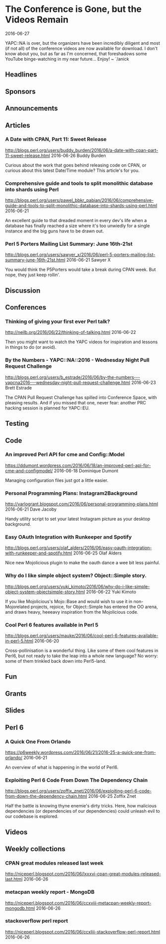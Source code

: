 # The Conference is Gone, but the Videos Remain
2016-06-27

YAPC::NA is over, but the organizers have been incredibly diligent and
most (if not all) of the conference videos are now available for download.
I don't know about you, but as far as I'm concerned, 
that foreshadows some YouTube binge-watching in my near future... Enjoy!
~ `/anick


## Headlines

## Sponsors

## Announcements

## Articles

### A Date with CPAN, Part 11: Sweet Release
http://blogs.perl.org/users/buddy_burden/2016/06/a-date-with-cpan-part-11-sweet-release.html
2016-06-26
Buddy Burden

Curious about the work that goes behind releasing code on CPAN, or curious
about this latest Date/Time module? This article's for you.


### Comprehensive guide and tools to split monolithic database into shards using Perl
http://blogs.perl.org/users/pawel_bbkr_pabian/2016/06/comprehensive-guide-and-tools-to-split-monolithic-database-into-shards-using-perl.html
2016-06-21

An excellent guide to that dreaded moment in every dev's life when a database
has finally reached a size where it's too unwiedly for a single instance and
the big guns have to be drawn out.

### Perl 5 Porters Mailing List Summary: June 16th-21st
http://blogs.perl.org/users/sawyer_x/2016/06/perl-5-porters-mailing-list-summary-june-16th-21st.html
2016-06-21
Sawyer X

You would think the P5Porters would take a break during CPAN week. But nope,
they just keep rollin'.


## Discussion

## Conferences

### Thinking of giving your first ever Perl talk?
http://neilb.org/2016/06/22/thinking-of-talking.html
2016-06-22

Then you might want to watch the YAPC videos for inspiration and lessons in
things to do (or avoid).

### By the Numbers - YAPC::NA::2016 - Wednesday Night Pull Request Challenge
http://blogs.perl.org/users/b_estrade/2016/06/by-the-numbers---yapcna2016---wednesday-night-pull-request-challenge.html
2016-06-23
Brett Estrade

The CPAN Pull Request Challenge has spilled into Conference Space, with
pleasing results. And if you missed that one, never fear: another PRC hacking
session is planned for YAPC::EU.


## Testing

## Code

### An improved Perl API for cme and Config::Model
https://ddumont.wordpress.com/2016/06/18/an-improved-perl-api-for-cme-and-configmodel/
2016-06-18
Dominique Dumont

Managing configuration files just got a little easier.


### Personal Programming Plans: Instagram2Background
http://varlogrant.blogspot.com/2016/06/personal-programming-plans.html
2016-06-21
Dave Jacoby

Handy utility script to set your latest Instagram picture as your desktop background.


### Easy OAuth Integration with Runkeeper and Spotify
http://blogs.perl.org/users/olaf_alders/2016/06/easy-oauth-integration-with-runkeeper-and-spotify.html
2016-06-25
Olaf Alders

Nice new Mojolicious plugin to make the oauth dance a wee bit less painful.



### Why do I like simple object system? Object::Simple story.
http://blogs.perl.org/users/yuki_kimoto/2016/06/why-do-i-like-simple-object-system-objectsimple-story.html
2016-06-22
Yuki Kimoto

If you like Mojolicious's Mojo::Base and would wish to use it in
non-Mojorelated projects, rejoice, for Object::Simple has entered the OO
arena, and draws heavy, heeeavy inspiration from the Mojolicious code.



### Cool Perl 6 features available in Perl 5
http://blogs.perl.org/users/mauke/2016/06/cool-perl-6-features-available-in-perl-5.html
2016-06-20

Cross-pollinisation is a wonderful thing. Like some of them cool features in Perl6, but not ready to
take the leap into a whole new language? No worry: some of them trinkled back
down into Perl5-land.

## Fun

## Grants

## Slides

## Perl 6

### A Quick One From Orlando
https://p6weekly.wordpress.com/2016/06/21/2016-25-a-quick-one-from-orlando/
2016-06-21

An overview of what is happening in the world of Perl6.


### Exploiting Perl 6 Code From Down The Dependency Chain
http://blogs.perl.org/users/zoffix_znet/2016/06/exploiting-perl-6-code-from-down-the-dependency-chain.html
2016-06-25
Zoffix Znet

Half the battle is knowing thyne enemie's dirty tricks. Here, how 
malicious dependencies (or dependencies of our dependencies) could unleash 
evil to our codebase is explored.


## Videos

## Weekly collections

###  CPAN great modules released last week
http://niceperl.blogspot.com/2016/06/lxxxvi-cpan-great-modules-released-last.html
2016-06-26


###  metacpan weekly report - MongoDB
http://niceperl.blogspot.com/2016/06/ccxviii-metacpan-weekly-report-mongodb.html
2016-06-26


###  stackoverflow perl report
http://niceperl.blogspot.com/2016/06/ccxliii-stackoverflow-perl-report.html
2016-06-26





